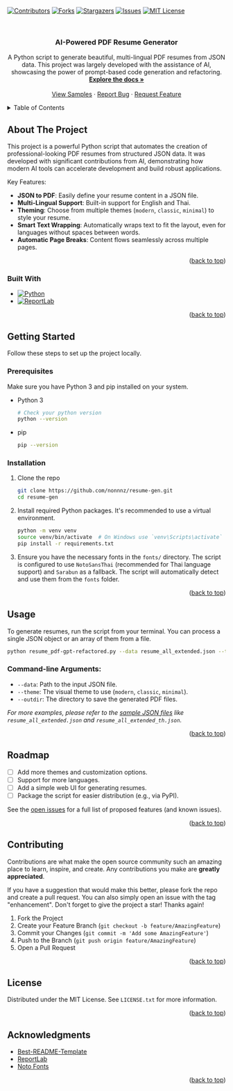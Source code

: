 <!-- Improved compatibility of back to top link: See: https://github.com/othneildrew/Best-README-Template/pull/73 -->

<a id="readme-top"></a>

<!-- PROJECT SHIELDS -->

[![Contributors][contributors-shield]][contributors-url]
[![Forks][forks-shield]][forks-url]
[![Stargazers][stars-shield]][stars-url]
[![Issues][issues-shield]][issues-url]
[![MIT License][license-shield]][license-url]

<!-- PROJECT LOGO -->
<br />
<div align="center">
<!--   <a href="https://github.com/nonnnz/resume-gen">
    <img src="images/logo.png" alt="Logo" width="80" height="80">
  </a> -->

<h3 align="center">AI-Powered PDF Resume Generator</h3>

  <p align="center">
    A Python script to generate beautiful, multi-lingual PDF resumes from JSON data. This project was largely developed with the assistance of AI, showcasing the power of prompt-based code generation and refactoring.
    <br />
    <a href="https://github.com/nonnnz/resume-gen"><strong>Explore the docs »</strong></a>
    <br />
    <br />
    <a href="https://github.com/nonnnz/resume-gen/tree/main/resume">View Samples</a>
    &middot;
    <a href="https://github.com/nonnnz/resume-gen/issues/new?labels=bug&template=bug-report---.md">Report Bug</a>
    &middot;
    <a href="https://github.com/nonnnz/resume-gen/issues/new?labels=enhancement&template=feature-request---.md">Request Feature</a>
  </p>
</div>

<!-- TABLE OF CONTENTS -->
<details>
  <summary>Table of Contents</summary>
  <ol>
    <li>
      <a href="#about-the-project">About The Project</a>
      <ul>
        <li><a href="#built-with">Built With</a></li>
      </ul>
    </li>
    <li>
      <a href="#getting-started">Getting Started</a>
      <ul>
        <li><a href="#prerequisites">Prerequisites</a></li>
        <li><a href="#installation">Installation</a></li>
      </ul>
    </li>
    <li><a href="#usage">Usage</a></li>
    <li><a href="#roadmap">Roadmap</a></li>
    <li><a href="#contributing">Contributing</a></li>
    <li><a href="#license">License</a></li>
    <li><a href="#contact">Contact</a></li>
    <li><a href="#acknowledgments">Acknowledgments</a></li>
  </ol>
</details>

<!-- ABOUT THE PROJECT -->

## About The Project

This project is a powerful Python script that automates the creation of professional-looking PDF resumes from structured JSON data. It was developed with significant contributions from AI, demonstrating how modern AI tools can accelerate development and build robust applications.

Key Features:

- **JSON to PDF**: Easily define your resume content in a JSON file.
- **Multi-Lingual Support**: Built-in support for English and Thai.
- **Theming**: Choose from multiple themes (`modern`, `classic`, `minimal`) to style your resume.
- **Smart Text Wrapping**: Automatically wraps text to fit the layout, even for languages without spaces between words.
- **Automatic Page Breaks**: Content flows seamlessly across multiple pages.

<p align="right">(<a href="#readme-top">back to top</a>)</p>

### Built With

- [![Python][Python-shield]][Python-url]
- [![ReportLab][ReportLab-shield]][ReportLab-url]

<p align="right">(<a href="#readme-top">back to top</a>)</p>

<!-- GETTING STARTED -->

## Getting Started

Follow these steps to set up the project locally.

### Prerequisites

Make sure you have Python 3 and pip installed on your system.

- Python 3
  ```sh
  # Check your python version
  python --version
  ```
- pip
  ```sh
  pip --version
  ```

### Installation

1.  Clone the repo
    ```sh
    git clone https://github.com/nonnnz/resume-gen.git
    cd resume-gen
    ```
2.  Install required Python packages. It's recommended to use a virtual environment.
    ```sh
    python -m venv venv
    source venv/bin/activate  # On Windows use `venv\Scripts\activate`
    pip install -r requirements.txt
    ```
3.  Ensure you have the necessary fonts in the `fonts/` directory. The script is configured to use `NotoSansThai` (recommended for Thai language support) and `Sarabun` as a fallback. The script will automatically detect and use them from the `fonts` folder.

<p align="right">(<a href="#readme-top">back to top</a>)</p>

<!-- USAGE EXAMPLES -->

## Usage

To generate resumes, run the script from your terminal. You can process a single JSON object or an array of them from a file.

```sh
python resume_pdf-gpt-refactored.py --data resume_all_extended.json --theme modern --outdir resume
```

### Command-line Arguments:

- `--data`: Path to the input JSON file.
- `--theme`: The visual theme to use (`modern`, `classic`, `minimal`).
- `--outdir`: The directory to save the generated PDF files.

_For more examples, please refer to the [sample JSON files](https://github.com/nonnnz/resume-gen) like `resume_all_extended.json` and `resume_all_extended_th.json`._

<p align="right">(<a href="#readme-top">back to top</a>)</p>

<!-- ROADMAP -->

## Roadmap

- [ ] Add more themes and customization options.
- [ ] Support for more languages.
- [ ] Add a simple web UI for generating resumes.
- [ ] Package the script for easier distribution (e.g., via PyPI).

See the [open issues](https://github.com/nonnnz/resume-gen/issues) for a full list of proposed features (and known issues).

<p align="right">(<a href="#readme-top">back to top</a>)</p>

<!-- CONTRIBUTING -->

## Contributing

Contributions are what make the open source community such an amazing place to learn, inspire, and create. Any contributions you make are **greatly appreciated**.

If you have a suggestion that would make this better, please fork the repo and create a pull request. You can also simply open an issue with the tag "enhancement".
Don't forget to give the project a star! Thanks again!

1.  Fork the Project
2.  Create your Feature Branch (`git checkout -b feature/AmazingFeature`)
3.  Commit your Changes (`git commit -m 'Add some AmazingFeature'`)
4.  Push to the Branch (`git push origin feature/AmazingFeature`)
5.  Open a Pull Request

<p align="right">(<a href="#readme-top">back to top</a>)</p>

<!-- LICENSE -->

## License

Distributed under the MIT License. See `LICENSE.txt` for more information.

<p align="right">(<a href="#readme-top">back to top</a>)</p>

<!-- ACKNOWLEDGMENTS -->

## Acknowledgments

- [Best-README-Template](https://github.com/othneildrew/Best-README-Template)
- [ReportLab](https://www.reportlab.com/)
- [Noto Fonts](https://fonts.google.com/noto)

<p align="right">(<a href="#readme-top">back to top</a>)</p>

<!-- MARKDOWN LINKS & IMAGES -->

[contributors-shield]: https://img.shields.io/github/contributors/nonnnz/resume-gen.svg?style=for-the-badge
[contributors-url]: https://github.com/nonnnz/resume-gen/graphs/contributors
[forks-shield]: https://img.shields.io/github/forks/nonnnz/resume-gen.svg?style=for-the-badge
[forks-url]: https://github.com/nonnnz/resume-gen/network/members
[stars-shield]: https://img.shields.io/github/stars/nonnnz/resume-gen.svg?style=for-the-badge
[stars-url]: https://github.com/nonnnz/resume-gen/stargazers
[issues-shield]: https://img.shields.io/github/issues/nonnnz/resume-gen.svg?style=for-the-badge
[issues-url]: https://github.com/nonnnz/resume-gen/issues
[license-shield]: https://img.shields.io/github/license/nonnnz/resume-gen.svg?style=for-the-badge
[license-url]: https://github.com/nonnnz/resume-gen/blob/main/LICENSE
[product-screenshot]: images/screenshot.png
[Python-shield]: https://img.shields.io/badge/Python-3776AB?style=for-the-badge&logo=python&logoColor=white
[Python-url]: https://www.python.org/
[ReportLab-shield]: https://img.shields.io/badge/ReportLab-A40000?style=for-the-badge&logo=reportlab&logoColor=white
[ReportLab-url]: https://www.reportlab.com/
